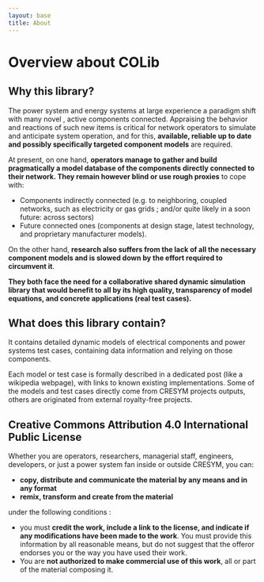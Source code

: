 ```yaml
---
layout: base
title: About
---
```


# Overview about COLib

## Why this library?

The power system and energy systems at large experience a paradigm shift with many novel , active components connected. Appraising the behavior and reactions of such new items is critical for network operators to simulate and anticipate system operation, and for this, **available, reliable up to date and possibly specifically targeted component models** are required.

At present, on one hand, **operators manage to gather and build pragmatically a model database of the components directly connected to their network. They remain however blind or use rough proxies** to cope with:
-	Components indirectly connected (e.g. to neighboring, coupled networks, such as electricity or gas grids ; and/or quite likely in a soon future: across sectors)
-	Future connected ones (components at design stage, latest technology, and proprietary manufacturer models). 

On the other hand, **research also suffers from the lack of all the necessary component models and is slowed down by the effort required to circumvent it**.

**They both face the need for a collaborative shared dynamic simulation library that would benefit to all by its high quality, transparency of model equations, and concrete applications (real test cases).**

## What does this library contain?
It contains detailed dynamic models of electrical components and power systems test cases, containing data information and relying on those components. 

Each model or test case is formally described in a dedicated post (like a wikipedia webpage), with links to known existing implementations.
Some of the models and test cases directly come from CRESYM projects outputs, others are originated from external royalty-free projects. 

## Creative Commons Attribution 4.0 International Public License

Whether you are operators, researchers, managerial staff, engineers, developers, or just a power system fan inside or outside CRESYM, you can:
 - **copy, distribute and communicate the material by any means and in any format**
 - **remix, transform and create from the material**

under the following conditions : 
 - you must **credit the work, include a link to the license, and indicate if any modifications have been made to the work**. You must provide this information by all reasonable means, but do not suggest that the offeror endorses you or the way you have used their work.
- You are **not authorized to make commercial use of this work**, all or part of the material composing it.


